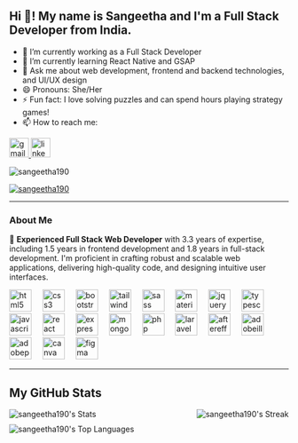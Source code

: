 ## Hi 👋! My name is Sangeetha and I'm a Full Stack Developer from India.

- 🔭 I’m currently working as a Full Stack Developer
- 🌱 I’m currently learning React Native and GSAP
- 💬 Ask me about web development, frontend and backend technologies, and UI/UX design
- 😄 Pronouns: She/Her
- ⚡ Fun fact: I love solving puzzles and can spend hours playing strategy games!
- 📫 How to reach me: 
<!--[LinkedIn](https://www.linkedin.com/in/your-profile) | [Email](mailto:your-email@example.com)-->
  <div align="left">
    <a href="mailto:sangeeswty4@gmail.com">
      <img src="https://img.shields.io/static/v1?message=Gmail&logo=gmail&label=&color=D14836&logoColor=white&labelColor=&style=for-the-badge" height="35" alt="gmail logo"  />
    </a>
    <a href="https://www.linkedin.com/in/sangeetha-v-9609b622a/">
      <img src="https://img.shields.io/static/v1?message=LinkedIn&logo=linkedin&label=&color=0077B5&logoColor=white&labelColor=&style=for-the-badge" height="35" alt="linkedin logo"  />
    </a>
  </div>
<p align="left"> <img src="https://komarev.com/ghpvc/?username=sangeetha190&label=Profile%20views&color=0e75b6&style=flat" alt="sangeetha190" /> </p>

<p align="left"> <a href="https://github.com/ryo-ma/github-profile-trophy"><img src="https://github-profile-trophy.vercel.app/?username=sangeetha190" alt="sangeetha190" /></a> </p>

  
---
### About Me

🚀 **Experienced Full Stack Web Developer** with 3.3 years of expertise, including 1.5 years in frontend development and 1.8 years in full-stack development. I'm proficient in crafting robust and scalable web applications, delivering high-quality code, and designing intuitive user interfaces.

<!--💻 **Technical Skills**:
- **Frontend**: HTML, CSS, JavaScript, Bootstrap, React.js, Tailwind CSS, Material-UI, jQuery
- **Backend**: Node.js, PHP, Laravel, Express
- **Databases**: MongoDB
- **Tools & Platforms**: Figma, Adobe After Effects, Adobe Illustrator, Adobe Photoshop, Canva

🎨 **UI/UX Design**: Passionate about creating seamless and visually appealing user experiences. I leverage my design skills to develop user-centric interfaces that enhance usability and engagement.

🌟 **Portfolio**: Explore my projects and get a glimpse of my work. Let my portfolio showcase my capabilities and dedication to excellence in web development.-->

<div align="left">
  <img src="https://skillicons.dev/icons?i=html" height="40" alt="html5 logo"  />
  <img width="12" />
  <img src="https://skillicons.dev/icons?i=css" height="40" alt="css3 logo"  />
  <img width="12" />
  <img src="https://skillicons.dev/icons?i=bootstrap" height="40" alt="bootstrap logo"  />
  <img width="12" />
  <img src="https://skillicons.dev/icons?i=tailwind" height="40" alt="tailwindcss logo"  />
  <img width="12" />
  <img src="https://skillicons.dev/icons?i=sass" height="40" alt="sass logo"  />
  <img width="12" />
  <img src="https://skillicons.dev/icons?i=materialui" height="40" alt="materialui logo"  />
  <img width="12" />
  <img src="https://skillicons.dev/icons?i=jquery" height="40" alt="jquery logo"  />
  <img width="12" />
  <img src="https://cdn.jsdelivr.net/gh/devicons/devicon/icons/typescript/typescript-original.svg" height="40" alt="typescript logo"  />
  <img width="12" />
  <img src="https://cdn.jsdelivr.net/gh/devicons/devicon/icons/javascript/javascript-original.svg" height="40" alt="javascript logo"  />
  <img width="12" />
  <img src="https://skillicons.dev/icons?i=react" height="40" alt="react logo"  />
  <img width="12" />
  <img src="https://skillicons.dev/icons?i=express" height="40" alt="express logo"  />
  <img width="12" />
  <img src="https://skillicons.dev/icons?i=mongodb" height="40" alt="mongodb logo"  />
  <img width="12" />
  <img src="https://skillicons.dev/icons?i=php" height="40" alt="php logo"  />
  <img width="12" />
  <img src="https://skillicons.dev/icons?i=laravel" height="40" alt="laravel logo"  />
  <img width="12" />
  <img src="https://cdn.jsdelivr.net/gh/devicons/devicon/icons/aftereffects/aftereffects-original.svg" height="40" alt="aftereffects logo"  />
  <img width="12" />
  <img src="https://skillicons.dev/icons?i=ai" height="40" alt="adobeillustrator logo"  />
  <img width="12" />
  <img src="https://skillicons.dev/icons?i=ps" height="40" alt="adobephotoshop logo"  />
  <img width="12" />
  <img src="https://cdn.simpleicons.org/canva/00C4CC" height="40" alt="canva logo"  />
  <img width="12" />
  <img src="https://skillicons.dev/icons?i=figma" height="40" alt="figma logo"  />
</div>



---
## My GitHub Stats
<!--
![sangeetha190's Top Languages](https://github-readme-stats.vercel.app/api/top-langs/?username=sangeetha190&theme=radical&show_icons=true&hide_border=false&layout=compact)
![sangeetha190's Stats](https://github-readme-stats.vercel.app/api?username=sangeetha190&theme=radical&show_icons=true&hide_border=false&count_private=true)
![sangeetha190's Streak](https://github-readme-streak-stats.herokuapp.com/?user=sangeetha190&theme=radical&hide_border=false)-->


<div style="display: flex; justify-content: space-between;">
  <img src="https://github-readme-stats.vercel.app/api?username=sangeetha190&theme=radical&show_icons=true&hide_border=false&count_private=true" alt="sangeetha190's Stats" style="margin-right: 10px;">
  <img src="https://github-readme-streak-stats.herokuapp.com/?user=sangeetha190&theme=radical&hide_border=false" alt="sangeetha190's Streak" style="margin-left: 10px;">
</div>

<div style="margin-top: 10px;">
  <img src="https://github-readme-stats.vercel.app/api/top-langs/?username=sangeetha190&theme=radical&show_icons=true&hide_border=false&layout=compact" alt="sangeetha190's Top Languages">
</div>

